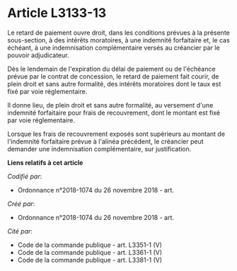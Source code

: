 # Article L3133-13

Le retard de paiement ouvre droit, dans les conditions prévues à la présente sous-section, à des intérêts moratoires, à une
indemnité forfaitaire et, le cas échéant, à une indemnisation complémentaire versés au créancier par le pouvoir adjudicateur.

Dès le lendemain de l'expiration du délai de paiement ou de l'échéance prévue par le contrat de concession, le retard de
paiement fait courir, de plein droit et sans autre formalité, des intérêts moratoires dont le taux est fixé par voie
réglementaire.

Il donne lieu, de plein droit et sans autre formalité, au versement d'une indemnité forfaitaire pour frais de recouvrement,
dont le montant est fixé par voie réglementaire.

Lorsque les frais de recouvrement exposés sont supérieurs au montant de l'indemnité forfaitaire prévue à l'alinéa précédent,
le créancier peut demander une indemnisation complémentaire, sur justification.

**Liens relatifs à cet article**

_Codifié par_:

  - Ordonnance n°2018-1074 du 26 novembre 2018 - art.

_Créé par_:

  - Ordonnance n°2018-1074 du 26 novembre 2018 - art.

_Cité par_:

  - Code de la commande publique - art. L3351-1 (V)
  - Code de la commande publique - art. L3361-1 (V)
  - Code de la commande publique - art. L3381-1 (V)
